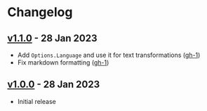 # Changelog

## [v1.1.0][v1.1.0] - 28 Jan 2023

* Add `Options.Language` and use it for text transformations ([gh-1][gh-1])
* Fix markdown formatting ([gh-1][gh-1])

[v1.1.0]: https://github.com/gavv/cobradoc/releases/tag/v1.1.0

[gh-1]: https://github.com/gavv/httpexpect/issues/1

## [v1.0.0][v1.0.0] - 28 Jan 2023

* Initial release

[v1.0.0]: https://github.com/gavv/cobradoc/releases/tag/v1.0.0
